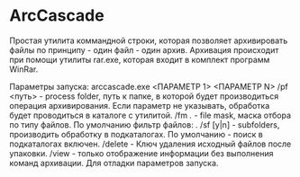 # ArcCascade
Простая утилита коммандной строки, которая позволяет архивировать файлы по принципу - один файл - один архив.
Архивация происходит при помощи утилиты rar.exe, которая входит в комплект программ WinRar.

Параметры запуска: 
arccascade.exe <ПАРАМЕТР 1> <ПАРАМЕТР N>
/pf <путь> - process folder, путь к папке, в которой будет производиться операция архивирования.
    Если параметр не указывать, обработка будет проводиться в каталоге с утилитой.
/fm *.* - file mask, маска отбора по типу файлов. По умолчанию фильтр файлов: *.*
/sf [y|n] - subfolders, производить обработку в подкаталогах. По умолчанию - поиск в подкаталогах включен.
/delete - Ключ удаления исходный файлов после упаковки.
/view - только отображение информации без выполнения команд архивации. Для отладки параметров запуска.
